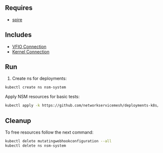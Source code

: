 ## Requires

- [spire](../spire)

## Includes

- [VFIO Connection](../use-cases/Vfio2Noop)
- [Kernel Connection](../use-cases/SriovKernel2Noop)

## Run

1. Create ns for deployments:
```bash
kubectl create ns nsm-system
```

Apply NSM resources for basic tests:
```bash
kubectl apply -k https://github.com/networkservicemesh/deployments-k8s/examples/sriov?ref=cca00036aeb6d478205f290092c89c9142eb6017
```

## Cleanup

To free resources follow the next command:
```bash
kubectl delete mutatingwebhookconfiguration --all
kubectl delete ns nsm-system
```
